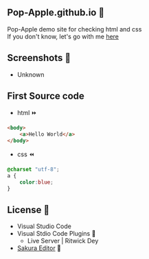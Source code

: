 ## Pop-Apple.github.io 🍎
Pop-Apple demo site for checking html and css  
If you don't know, let's go with me
[here](https://pop-apple.github.io/2022.07.04/index.html)
## Screenshots 💚

* Unknown

## First Source code
* html ⏩
````html
<body>
    <a>Hello World</a>
</body>
````
* css ⏪
````css
@charset "utf-8";
a {
    color:blue;
}
````

## License 🔰
* Visual Studio Code
* Visual Stdio Code Plugins 🔑
  * Live Server | Ritwick Dey
* [Sakura Editor](https://sakura-editor.github.io/) 🌸
